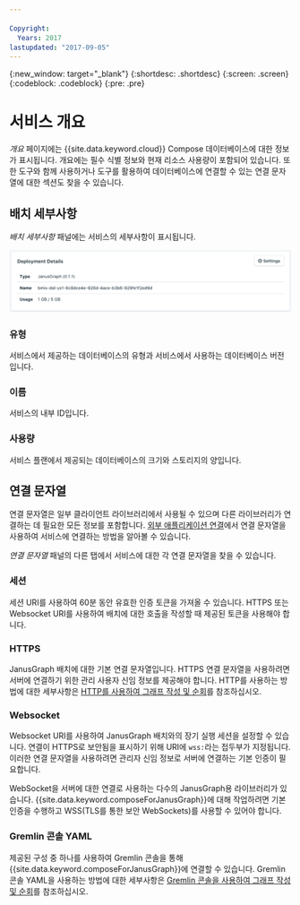 ```yaml
---

Copyright:
  Years: 2017
lastupdated: "2017-09-05"
---
```


{:new_window: target="_blank"}
{:shortdesc: .shortdesc}
{:screen: .screen}
{:codeblock: .codeblock}
{:pre: .pre}

# 서비스 개요

_개요_ 페이지에는 {{site.data.keyword.cloud}} Compose 데이터베이스에 대한 정보가 표시됩니다. 개요에는 필수 식별 정보와 현재 리소스 사용량이 포함되어 있습니다. 또한 도구와 함께 사용하거나 도구를 활용하여 데이터베이스에 연결할 수 있는 연결 문자열에 대한 섹션도 찾을 수 있습니다.

## 배치 세부사항

_배치 세부사항_ 패널에는 서비스의 세부사항이 표시됩니다.

![배치 세부사항](./images/janusgraph-deployment-details.png "배치 세부사항 패널의 보기")

### 유형

서비스에서 제공하는 데이터베이스의 유형과 서비스에서 사용하는 데이터베이스 버전입니다.

### 이름

서비스의 내부 ID입니다.

### 사용량

서비스 플랜에서 제공되는 데이터베이스의 크기와 스토리지의 양입니다.


## 연결 문자열

연결 문자열은 일부 클라이언트 라이브러리에서 사용될 수 있으며 다른 라이브러리가 연결하는 데 필요한 모든 정보를 포함합니다. [외부 애플리케이션 연결](./connecting-external.html)에서 연결 문자열을 사용하여 서비스에 연결하는 방법을 알아볼 수 있습니다.

_연결 문자열_ 패널의 다른 탭에서 서비스에 대한 각 연결 문자열을 찾을 수 있습니다.

### 세션

세션 URI를 사용하여 60분 동안 유효한 인증 토큰을 가져올 수 있습니다. HTTPS 또는 Websocket URI를 사용하여 배치에 대한 호출을 작성할 때 제공된 토큰을 사용해야 합니다.

### HTTPS

JanusGraph 배치에 대한 기본 연결 문자열입니다. HTTPS 연결 문자열을 사용하려면 서버에 연결하기 위한 관리 사용자 신임 정보를 제공해야 합니다. HTTP를 사용하는 방법에 대한 세부사항은 [HTTP를 사용하여 그래프 작성 및 순회](./tutorial-https.html)를 참조하십시오.

### Websocket

Websocket URI를 사용하여 JanusGraph 배치와의 장기 실행 세션을 설정할 수 있습니다. 연결이 HTTPS로 보안됨을 표시하기 위해 URI에 `wss:`라는 접두부가 지정됩니다. 이러한 연결 문자열을 사용하려면 관리자 신임 정보로 서버에 연결하는 기본 인증이 필요합니다.

WebSocket을 서버에 대한 연결로 사용하는 다수의 JanusGraph용 라이브러리가 있습니다. {{site.data.keyword.composeForJanusGraph}}에 대해 작업하려면 기본 인증을 수행하고 WSS(TLS를 통한 보안 WebSockets)를 사용할 수 있어야 합니다.

### Gremlin 콘솔 YAML

제공된 구성 중 하나를 사용하여 Gremlin 콘솔을 통해 {{site.data.keyword.composeForJanusGraph}}에 연결할 수 있습니다. Gremlin 콘솔 YAML을 사용하는 방법에 대한 세부사항은 [Gremlin 콘솔을 사용하여 그래프 작성 및 순회](./tutorial-gremlin-console.html)를 참조하십시오.
